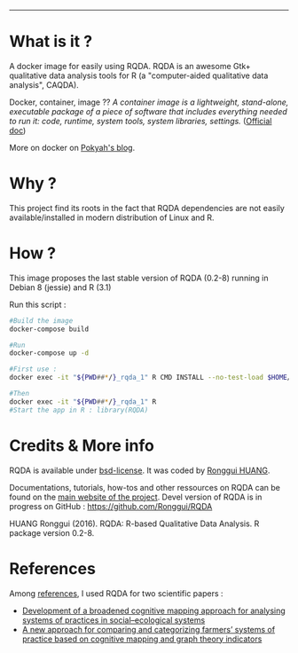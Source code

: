 ---


# What is it ?

A docker image for easily using RQDA. RQDA is an awesome Gtk+ qualitative data analysis tools for R (a "computer-aided qualitative data analysis", CAQDA).

Docker, container, image ?? *A container image is a lightweight, stand-alone, executable package of a piece of software that includes everything needed to run it: code, runtime, system tools, system libraries, settings.* ([Official doc](https://www.docker.com/what-container))

More on docker on [Pokyah's blog](https://pokyah.github.io/howto/using-r-with-docker/).


# Why ?

This project find its roots in the fact that RQDA dependencies are not easily available/installed in modern distribution of Linux and R.


# How ?

This image proposes the last stable version of RQDA (0.2-8) running in Debian 8 (jessie) and R (3.1)

Run this script : 

```bash
#Build the image 
docker-compose build

#Run 
docker-compose up -d

#First use : 
docker exec -it "${PWD##*/}_rqda_1" R CMD INSTALL --no-test-load $HOME/gWidgetsRGtk2_0.0-86.1.tar.gz && R CMD INSTALL --no-test-load $HOME/RQDA_0.2-8.tar.gz

#Then  
docker exec -it "${PWD##*/}_rqda_1" R
#Start the app in R : library(RQDA)
```


# Credits & More info

RQDA is available under [bsd-license](http://rqda.r-forge.r-project.org/License.html). It was coded by [Ronggui HUANG](https://github.com/Ronggui).

Documentations, tutorials, how-tos and other ressources on RQDA can be found on the [main website of the project](http://rqda.r-forge.r-project.org/). 
Devel version of RQDA is in progress on GitHub : <https://github.com/Ronggui/RQDA>

HUANG Ronggui (2016). RQDA: R-based Qualitative Data Analysis. R package version 0.2-8.


# References

Among [references](http://rqda.r-forge.r-project.org/publications.html), I used RQDA for two scientific papers : 

-   [Development of a broadened cognitive mapping approach for analysing systems of practices in social–ecological systems ](https://doi.org/10.1016/j.ecolmodel.2012.11.023)
-   [A new approach for comparing and categorizing farmers’ systems of practice based on cognitive mapping and graph theory indicators](https://doi.org/10.1016/j.ecolmodel.2013.11.026)

